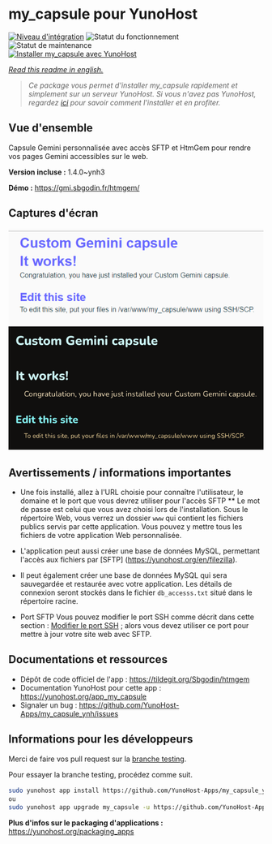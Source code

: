 <!--
N.B.: This README was automatically generated by https://github.com/YunoHost/apps/tree/master/tools/README-generator
It shall NOT be edited by hand.
-->

# my_capsule pour YunoHost

[![Niveau d'intégration](https://dash.yunohost.org/integration/my_capsule.svg)](https://dash.yunohost.org/appci/app/my_capsule) ![Statut du fonctionnement](https://ci-apps.yunohost.org/ci/badges/my_capsule.status.svg) ![Statut de maintenance](https://ci-apps.yunohost.org/ci/badges/my_capsule.maintain.svg)  
[![Installer my_capsule avec YunoHost](https://install-app.yunohost.org/install-with-yunohost.svg)](https://install-app.yunohost.org/?app=my_capsule)

*[Read this readme in english.](./README.md)*

> *Ce package vous permet d'installer my_capsule rapidement et simplement sur un serveur YunoHost.
Si vous n'avez pas YunoHost, regardez [ici](https://yunohost.org/#/install) pour savoir comment l'installer et en profiter.*

## Vue d'ensemble

Capsule Gemini personnalisée avec accès SFTP et HtmGem pour rendre vos pages Gemini accessibles sur le web.


**Version incluse :** 1.4.0~ynh3

**Démo :** https://gmi.sbgodin.fr/htmgem/

## Captures d'écran

![Capture d'écran de my_capsule](./doc/screenshots/screenshot2.png)
![Capture d'écran de my_capsule](./doc/screenshots/screenshot1.png)

## Avertissements / informations importantes

* Une fois installé, allez à l'URL choisie pour connaître l'utilisateur, le domaine et le port que vous devrez utiliser pour l'accès SFTP ** Le mot de passe est celui que vous avez choisi lors de l'installation. Sous le répertoire Web, vous verrez un dossier `www` qui contient les fichiers publics servis par cette application. Vous pouvez y mettre tous les fichiers de votre application Web personnalisée.
* L'application peut aussi créer une base de données MySQL, permettant l'accès aux fichiers par [SFTP] (https://yunohost.org/en/filezilla).
* Il peut également créer une base de données MySQL qui sera sauvegardée et restaurée avec votre application. Les détails de connexion seront stockés dans le fichier `db_accesss.txt` situé dans le répertoire racine.

* Port SFTP
Vous pouvez modifier le port SSH comme décrit dans cette section :
[Modifier le port SSH](https://yunohost.org/en/security#modify-the-ssh-port) ;
alors vous devez utiliser ce port pour mettre à jour votre site web avec SFTP.

## Documentations et ressources

* Dépôt de code officiel de l'app : <https://tildegit.org/Sbgodin/htmgem>
* Documentation YunoHost pour cette app : <https://yunohost.org/app_my_capsule>
* Signaler un bug : <https://github.com/YunoHost-Apps/my_capsule_ynh/issues>

## Informations pour les développeurs

Merci de faire vos pull request sur la [branche testing](https://github.com/YunoHost-Apps/my_capsule_ynh/tree/testing).

Pour essayer la branche testing, procédez comme suit.

``` bash
sudo yunohost app install https://github.com/YunoHost-Apps/my_capsule_ynh/tree/testing --debug
ou
sudo yunohost app upgrade my_capsule -u https://github.com/YunoHost-Apps/my_capsule_ynh/tree/testing --debug
```

**Plus d'infos sur le packaging d'applications :** <https://yunohost.org/packaging_apps>
